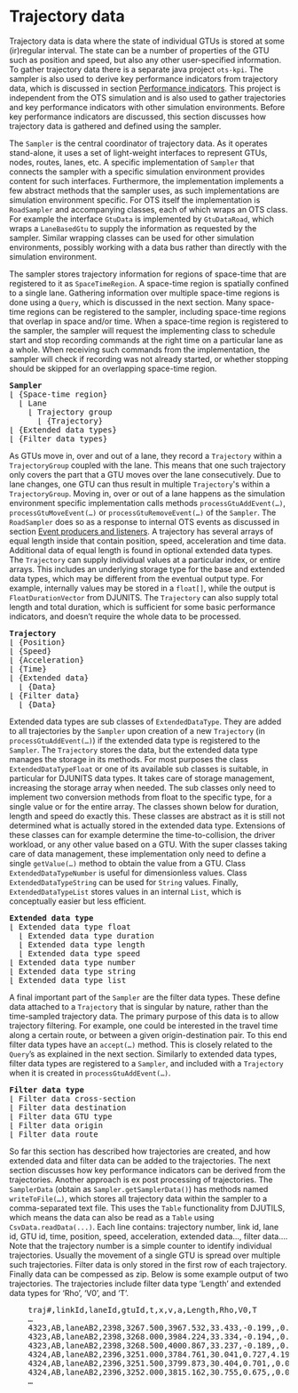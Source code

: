 # Trajectory data

Trajectory data is data where the state of individual GTUs is stored at some (ir)regular interval. The state can be a number of properties of the GTU such as position and speed, but also any other user-specified information. To gather trajectory data there is a separate java project `ots-kpi`. The sampler is also used to derive key performance indicators from trajectory data, which is discussed in section [Performance indicators](indicators.md). This project is independent from the OTS simulation and is also used to gather trajectories and key performance indicators with other simulation environments. Before key performance indicators are discussed, this section discusses how trajectory data is gathered and defined using the sampler.

The `Sampler` is the central coordinator of trajectory data. As it operates stand-alone, it uses a set of light-weight interfaces to represent GTUs, nodes, routes, lanes, etc. A specific implementation of `Sampler` that connects the sampler with a specific simulation environment provides content for such interfaces. Furthermore, the implementation implements a few abstract methods that the sampler uses, as such implementations are simulation environment specific. For OTS itself the implementation is `RoadSampler` and accompanying classes, each of which wraps an OTS class. For example the interface `GtuData` is implemented by `GtuDataRoad`, which wraps a `LaneBasedGtu` to supply the information as requested by the sampler. Similar wrapping classes can be used for other simulation environments, possibly working with a data bus rather than directly with the simulation environment.

The sampler stores trajectory information for regions of space-time that are registered to it as `SpaceTimeRegion`. A space-time region is spatially confined to a single lane. Gathering information over multiple space-time regions is done using a `Query`, which is discussed in the next section. Many space-time regions can be registered to the sampler, including space-time regions that overlap in space and/or time. When a space-time region is registered to the sampler, the sampler will request the implementing class to schedule start and stop recording commands at the right time on a particular lane as a whole. When receiving such commands from the implementation, the sampler will check if recording was not already started, or whether stopping should be skipped for an overlapping space-time region. 

<pre>
<b>Sampler</b>
&lfloor; {Space-time region}
  &lfloor; Lane
    &lfloor; Trajectory group
      &lfloor; {Trajectory}
&lfloor; {Extended data types}
&lfloor; {Filter data types}
</pre>

As GTUs move in, over and out of a lane, they record a `Trajectory` within a `TrajectoryGroup` coupled with the lane. This means that one such trajectory only covers the part that a GTU moves over the lane consecutively. Due to lane changes, one GTU can thus result in multiple `Trajectory`'s within a `TrajectoryGroup`. Moving in, over or out of a lane happens as the simulation environment specific implementation calls methods `processGtuAddEvent(…)`, `processGtuMoveEvent(…)` or `processGtuRemoveEvent(…)` of the `Sampler`. The `RoadSampler` does so as a response to internal OTS events as discussed in section [Event producers and listeners](../02-model-structure/djutils.md#event-producers-and-listeners). A trajectory has several arrays of equal length inside that contain position, speed, acceleration and time data. Additional data of equal length is found in optional extended data types. The `Trajectory` can supply individual values at a particular index, or entire arrays. This includes an underlying storage type for the base and extended data types, which may be different from the eventual output type. For example, internally values may be stored in a `float[]`, while the output is `FloatDurationVector` from DJUNITS. The `Trajectory` can also supply total length and total duration, which is sufficient for some basic performance indicators, and doesn’t require the whole data to be processed.

<pre>
<b>Trajectory</b>
&lfloor; {Position} 
&lfloor; {Speed}
&lfloor; {Acceleration}
&lfloor; {Time}
&lfloor; {Extended data}
  &lfloor; {Data}
&lfloor; {Filter data}
  &lfloor; {Data}
</pre>

Extended data types are sub classes of `ExtendedDataType`. They are added to all trajectories by the `Sampler` upon creation of a new `Trajectory` (in `processGtuAddEvent(…)`) if the extended data type is registered to the `Sampler`. The `Trajectory` stores the data, but the extended data type manages the storage in its methods. For most purposes the class `ExtendedDataTypeFloat` or one of its available sub classes is suitable, in particular for DJUNITS data types. It takes care of storage management, increasing the storage array when needed. The sub classes only need to implement two conversion methods from float to the specific type, for a single value or for the entire array. The classes shown below for duration, length and speed do exactly this. These classes are abstract as it is still not determined what is actually stored in the extended data type. Extensions of these classes can for example determine the time-to-collision, the driver workload, or any other value based on a GTU. With the super classes taking care of data management, these implementation only need to define a single `getValue(…)` method to obtain the value from a GTU. Class `ExtendedDataTypeNumber` is useful for dimensionless values. Class `ExtendedDataTypeString` can be used for `String` values. Finally, `ExtendedDataTypeList` stores values in an internal `List`, which is conceptually easier but less efficient.

<pre>
<b>Extended data type</b>
&lfloor; Extended data type float
  &lfloor; Extended data type duration
  &lfloor; Extended data type length
  &lfloor; Extended data type speed
&lfloor; Extended data type number
&lfloor; Extended data type string
&lfloor; Extended data type list
</pre>

A final important part of the `Sampler` are the filter data types. These define data attached to a `Trajectory` that is singular by nature, rather than the time-sampled trajectory data. The primary purpose of this data is to allow trajectory filtering. For example, one could be interested in the travel time along a certain route, or between a given origin-destination pair. To this end filter data types have an `accept(…)` method. This is closely related to the `Query`’s as explained in the next section. Similarly to extended data types, filter data types are registered to a `Sampler`, and included with a `Trajectory` when it is created in `processGtuAddEvent(…)`.

<pre>
<b>Filter data type</b>
&lfloor; Filter data cross-section
&lfloor; Filter data destination
&lfloor; Filter data GTU type
&lfloor; Filter data origin
&lfloor; Filter data route
</pre>

So far this section has described how trajectories are created, and how extended data and filter data can be added to the trajectories. The next section discusses how key performance indicators can be derived from the trajectories. Another approach is ex post processing of trajectories. The `SamplerData` (obtain as `Sampler.getSamplerData()`) has methods named `writeToFile(…)`, which stores all trajectory data within the sampler to a comma-separated text file. This uses the `Table` functionality from DJUTILS, which means the data can also be read as a `Table` using `CsvData.readData(...)`. Each line contains: trajectory number, link id, lane id, GTU id, time, position, speed, acceleration, extended data…, filter data…. Note that the trajectory number is a simple counter to identify individual trajectories. Usually the movement of a single GTU is spread over multiple such trajectories. Filter data is only stored in the first row of each trajectory. Finally data can be compessed as zip. Below is some example output of two trajectories. The trajectories include filter data type ‘Length’ and extended data types for ‘Rho’, ‘V0’, and ‘T’.

<pre>
    traj#,linkId,laneId,gtuId,t,x,v,a,Length,Rho,V0,T
    …
    4323,AB,laneAB2,2398,3267.500,3967.532,33.433,-0.199,,0.000,34.135,1.057
    4323,AB,laneAB2,2398,3268.000,3984.224,33.334,-0.194,,0.000,34.135,1.060
    4323,AB,laneAB2,2398,3268.500,4000.867,33.237,-0.189,,0.000,34.135,1.062
    4324,AB,laneAB2,2396,3251.000,3784.761,30.041,0.727,4.190,0.000,37.346,0.676
    4324,AB,laneAB2,2396,3251.500,3799.873,30.404,0.701,,0.000,37.346,0.686
    4324,AB,laneAB2,2396,3252.000,3815.162,30.755,0.675,,0.000,37.346,0.697
    …
</pre>
